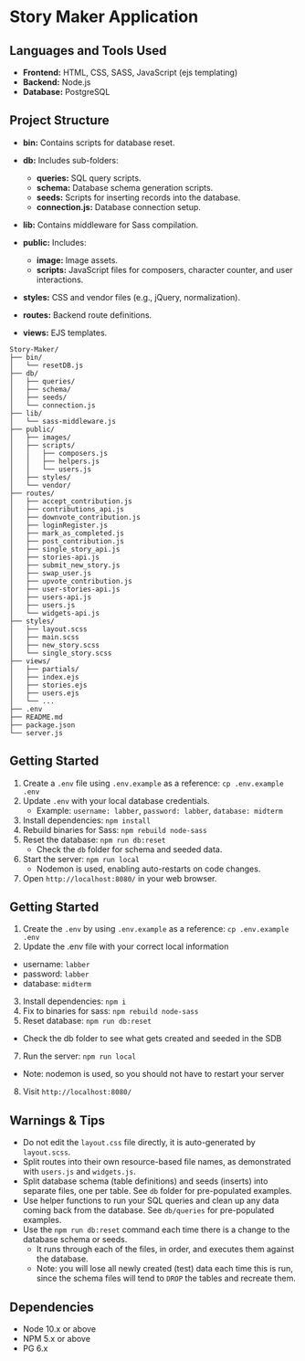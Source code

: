 # Story Maker Application

## Languages and Tools Used

- **Frontend:** HTML, CSS, SASS, JavaScript (ejs templating)
- **Backend:** Node.js
- **Database:** PostgreSQL

## Project Structure

- **bin:** Contains scripts for database reset.
- **db:** Includes sub-folders:
  - **queries:** SQL query scripts.
  - **schema:** Database schema generation scripts.
  - **seeds:** Scripts for inserting records into the database.
  - **connection.js:** Database connection setup.

- **lib:** Contains middleware for Sass compilation.
- **public:** Includes:
  - **image:** Image assets.
  - **scripts:** JavaScript files for composers, character counter, and user interactions.

- **styles:** CSS and vendor files (e.g., jQuery, normalization).

- **routes:** Backend route definitions.

- **views:** EJS templates.

```
Story-Maker/
├── bin/
│   └── resetDB.js
├── db/
│   ├── queries/
│   ├── schema/
│   ├── seeds/
│   └── connection.js
├── lib/
│   └── sass-middleware.js
├── public/
│   ├── images/
│   ├── scripts/
│   │   ├── composers.js
│   │   ├── helpers.js
│   │   └── users.js
│   ├── styles/
│   └── vendor/
├── routes/
│   ├── accept_contribution.js
│   ├── contributions_api.js
│   ├── downvote_contribution.js
│   ├── loginRegister.js
│   ├── mark_as_completed.js
│   ├── post_contribution.js
│   ├── single_story_api.js
│   ├── stories-api.js
│   ├── submit_new_story.js
│   ├── swap_user.js
│   ├── upvote_contribution.js
│   ├── user-stories-api.js
│   ├── users-api.js
│   ├── users.js
│   └── widgets-api.js
├── styles/
│   ├── layout.scss
│   ├── main.scss
│   ├── new_story.scss
│   └── single_story.scss
├── views/
│   ├── partials/
│   ├── index.ejs
│   ├── stories.ejs
│   ├── users.ejs
│   └── ...
├── .env
├── README.md
├── package.json
└── server.js
```


## Getting Started

1. Create a `.env` file using `.env.example` as a reference: `cp .env.example .env`
2. Update `.env` with your local database credentials.
   - Example: `username: labber`, `password: labber`, `database: midterm`
3. Install dependencies: `npm install`
4. Rebuild binaries for Sass: `npm rebuild node-sass`
5. Reset the database: `npm run db:reset`
   - Check the `db` folder for schema and seeded data.
6. Start the server: `npm run local`
   - Nodemon is used, enabling auto-restarts on code changes.
7. Open `http://localhost:8080/` in your web browser.
## Getting Started

1. Create the `.env` by using `.env.example` as a reference: `cp .env.example .env`
2. Update the .env file with your correct local information 
  - username: `labber` 
  - password: `labber` 
  - database: `midterm`
3. Install dependencies: `npm i`
4. Fix to binaries for sass: `npm rebuild node-sass`
5. Reset database: `npm run db:reset`
  - Check the db folder to see what gets created and seeded in the SDB
7. Run the server: `npm run local`
  - Note: nodemon is used, so you should not have to restart your server
8. Visit `http://localhost:8080/`

## Warnings & Tips

- Do not edit the `layout.css` file directly, it is auto-generated by `layout.scss`.
- Split routes into their own resource-based file names, as demonstrated with `users.js` and `widgets.js`.
- Split database schema (table definitions) and seeds (inserts) into separate files, one per table. See `db` folder for pre-populated examples. 
- Use helper functions to run your SQL queries and clean up any data coming back from the database. See `db/queries` for pre-populated examples.
- Use the `npm run db:reset` command each time there is a change to the database schema or seeds. 
  - It runs through each of the files, in order, and executes them against the database. 
  - Note: you will lose all newly created (test) data each time this is run, since the schema files will tend to `DROP` the tables and recreate them.

## Dependencies

- Node 10.x or above
- NPM 5.x or above
- PG 6.x
